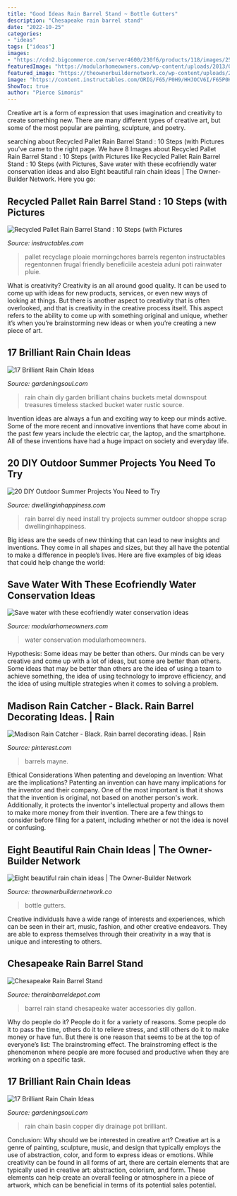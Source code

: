 ```yaml
---
title: "Good Ideas Rain Barrel Stand ~ Bottle Gutters"
description: "Chesapeake rain barrel stand"
date: "2022-10-25"
categories:
- "ideas"
tags: ["ideas"]
images:
- "https://cdn2.bigcommerce.com/server4600/230f6/products/118/images/250/45-gallon-on-ccod__24888.1374538923.1280.1280.jpg?c=2"
featuredImage: "https://modularhomeowners.com/wp-content/uploads/2013/04/waterconservation.jpg"
featured_image: "https://theownerbuildernetwork.co/wp-content/uploads/2015/06/Rain-Chain-Ideas-18.jpg"
image: "https://content.instructables.com/ORIG/F65/P0H9/HHJOCV6I/F65P0H9HHJOCV6I.jpg?auto=webp&amp;frame=1&amp;width=2100"
ShowToc: true
author: "Pierce Simonis"
---
```



Creative art is a form of expression that uses imagination and creativity to create something new. There are many different types of creative art, but some of the most popular are painting, sculpture, and poetry.

	

		
searching about Recycled Pallet Rain Barrel Stand : 10 Steps (with Pictures you've came to the right page. We have 8 Images about Recycled Pallet Rain Barrel Stand : 10 Steps (with Pictures like Recycled Pallet Rain Barrel Stand : 10 Steps (with Pictures, Save water with these ecofriendly water conservation ideas and also Eight beautiful rain chain ideas | The Owner-Builder Network. Here you go:
		
    
## Recycled Pallet Rain Barrel Stand : 10 Steps (with Pictures

<img loading=lazy src="https://content.instructables.com/ORIG/F65/P0H9/HHJOCV6I/F65P0H9HHJOCV6I.jpg?auto=webp&amp;frame=1&amp;width=2100" onerror="this.onerror=null;this.src='https://tse1.mm.bing.net/th?id=OIP.5w0AmCTs6ko1fjkC03AX7QHaFj&amp;pid=15.1';" alt="Recycled Pallet Rain Barrel Stand : 10 Steps (with Pictures">

_Source: instructables.com_

>pallet recyclage ploaie morningchores barrels regenton instructables regentonnen frugal friendly beneficiile acesteia aduni poti rainwater pluie. 

	

What is creativity?
Creativity is an all around good quality. It can be used to come up with ideas for new products, services, or even new ways of looking at things. But there is another aspect to creativity that is often overlooked, and that is creativity in the creative process itself. This aspect refers to the ability to come up with something original and unique, whether it’s when you’re brainstorming new ideas or when you’re creating a new piece of art.

    
## 17 Brilliant Rain Chain Ideas

<img loading=lazy src="http://gardeningsoul.com/wp-content/uploads/2017/11/11-13.jpg" onerror="this.onerror=null;this.src='https://tse1.mm.bing.net/th?id=OIP.0J3OVJWfjM3mdqBU03pYxQHaLX&amp;pid=15.1';" alt="17 Brilliant Rain Chain Ideas">

_Source: gardeningsoul.com_

>rain chain diy garden brilliant chains buckets metal downspout treasures timeless stacked bucket water rustic source. 

	

Invention ideas are always a fun and exciting way to keep our minds active. Some of the more recent and innovative inventions that have come about in the past few years include the electric car, the laptop, and the smartphone. All of these inventions have had a huge impact on society and everyday life.

    
## 20 DIY Outdoor Summer Projects You Need To Try

<img loading=lazy src="http://i0.wp.com/www.dwellinginhappiness.com/wp-content/uploads/2015/06/diy-rain-barrel.jpg" onerror="this.onerror=null;this.src='https://tse1.mm.bing.net/th?id=OIP.78WOwqnsP8IVUwpEjZU1zAHaLJ&amp;pid=15.1';" alt="20 DIY Outdoor Summer Projects You Need to Try">

_Source: dwellinginhappiness.com_

>rain barrel diy need install try projects summer outdoor shoppe scrap dwellinginhappiness. 

	

Big ideas are the seeds of new thinking that can lead to new insights and inventions. They come in all shapes and sizes, but they all have the potential to make a difference in people’s lives. Here are five examples of big ideas that could help change the world: 

    
## Save Water With These Ecofriendly Water Conservation Ideas

<img loading=lazy src="https://modularhomeowners.com/wp-content/uploads/2013/04/waterconservation.jpg" onerror="this.onerror=null;this.src='https://tse4.mm.bing.net/th?id=OIP.QnLgYwt-jBK0soniSp6IyQHaJ4&amp;pid=15.1';" alt="Save water with these ecofriendly water conservation ideas">

_Source: modularhomeowners.com_

>water conservation modularhomeowners. 

	

Hypothesis: Some ideas may be better than others.
Our minds can be very creative and come up with a lot of ideas, but some are better than others. Some ideas that may be better than others are the idea of using a team to achieve something, the idea of using technology to improve efficiency, and the idea of using multiple strategies when it comes to solving a problem.

    
## Madison Rain Catcher - Black. Rain Barrel Decorating Ideas. | Rain

<img loading=lazy src="https://i.pinimg.com/736x/18/5e/21/185e214db70859094e54986df0655923.jpg" onerror="this.onerror=null;this.src='https://tse3.mm.bing.net/th?id=OIP.bmi8uEQsSGPGOSypPZr3wQHaHa&amp;pid=15.1';" alt="Madison Rain Catcher - Black. Rain barrel decorating ideas. | Rain">

_Source: pinterest.com_

>barrels mayne. 

	

Ethical Considerations When patenting and developing an Invention: What are the implications?
Patenting an invention can have many implications for the inventor and their company. One of the most important is that it shows that the invention is original, not based on another person's work. Additionally, it protects the inventor's intellectual property and allows them to make more money from their invention. There are a few things to consider before filing for a patent, including whether or not the idea is novel or confusing.

    
## Eight Beautiful Rain Chain Ideas | The Owner-Builder Network

<img loading=lazy src="https://theownerbuildernetwork.co/wp-content/uploads/2015/06/Rain-Chain-Ideas-18.jpg" onerror="this.onerror=null;this.src='https://tse3.mm.bing.net/th?id=OIP.WAvlPKZ2ax80rzG7nK3NZAHaL2&amp;pid=15.1';" alt="Eight beautiful rain chain ideas | The Owner-Builder Network">

_Source: theownerbuildernetwork.co_

>bottle gutters. 

	

Creative individuals have a wide range of interests and experiences, which can be seen in their art, music, fashion, and other creative endeavors. They are able to express themselves through their creativity in a way that is unique and interesting to others.

    
## Chesapeake Rain Barrel Stand

<img loading=lazy src="https://cdn2.bigcommerce.com/server4600/230f6/products/118/images/250/45-gallon-on-ccod__24888.1374538923.1280.1280.jpg?c=2" onerror="this.onerror=null;this.src='https://tse4.mm.bing.net/th?id=OIP.AhpT9T7Wmp-qSoeVQTkUEQHaLG&amp;pid=15.1';" alt="Chesapeake Rain Barrel Stand">

_Source: therainbarreldepot.com_

>barrel rain stand chesapeake water accessories diy gallon. 

	

Why do people do it?
People do it for a variety of reasons. Some people do it to pass the time, others do it to relieve stress, and still others do it to make money or have fun. But there is one reason that seems to be at the top of everyone’s list: The brainstroming effect. The brainstroming effect is the phenomenon where people are more focused and productive when they are working on a specific task.

    
## 17 Brilliant Rain Chain Ideas

<img loading=lazy src="http://gardeningsoul.com/wp-content/uploads/2017/11/14-11.jpg" onerror="this.onerror=null;this.src='https://tse2.mm.bing.net/th?id=OIP.wgamWfj9IO0xVhC61QimsAHaHf&amp;pid=15.1';" alt="17 Brilliant Rain Chain Ideas">

_Source: gardeningsoul.com_

>rain chain basin copper diy drainage pot brilliant. 

	

Conclusion: Why should we be interested in creative art?
Creative art is a genre of painting, sculpture, music, and design that typically employs the use of abstraction, color, and form to express ideas or emotions. While creativity can be found in all forms of art, there are certain elements that are typically used in creative art: abstraction, colorism, and form. These elements can help create an overall feeling or atmosphere in a piece of artwork, which can be beneficial in terms of its potential sales potential.

